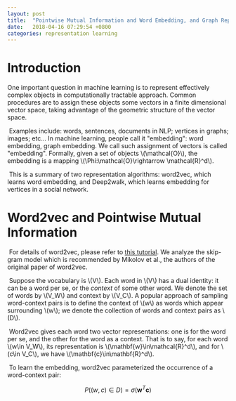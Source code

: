 ```yaml
---
layout: post
title:  "Pointwise Mutual Information and Word Embedding, and Graph Representation Learning"
date:   2018-04-16 07:29:54 +0800
categories: representation learning
---
```


# Introduction

One important question in machine learning is to represent effectively complex objects in computationally tractable approach. Common procedures are to assign these objects some vectors in a finite dimensional vector space, taking advantage of the geometric structure of the vector space. 


​	Examples include: words, sentences, documents in NLP; vertices in graphs; images; etc... In machine learning, people call it "embedding": word embedding, graph embedding. We call such assignment of vectors is called "embedding". Formally, given a set of objects \\(\mathcal{O}\\), the embedding is a mapping \\(\Phi:\mathcal{O}\rightarrow \mathcal{R}^d\\).

​	This is a summary of two representation algorithms: word2vec, which learns word embedding, and Deep2walk, which learns embedding for vertices in a social network. 

# Word2vec and Pointwise Mutual Information

​	For details of word2vec, please refer to [this tutorial](http://mccormickml.com/2016/04/19/word2vec-tutorial-the-skip-gram-model/). We analyze the skip-gram model which is recommended by Mikolov et al., the authors of the original paper of word2vec.

​	Suppose the vocabulary is \\(V\\). Each word in \\(V\\) has a dual identity: it can be a word per se, or the *context* of some other word. We denote the set of words by \\(V_W\\) and context by \\(V_C\\). A popular approach of sampling word-context pairs is to define the context of \\(w\\) as words which appear surrounding \\(w\\); we denote the collection of words and context pairs as \\(D\\). 

​	Word2vec gives each word two vector representations: one is for the word per se, and the other for the word as a context. That is to say, for each word \\(w\in V_W\\), its representation is \\(\mathbf{w}\in\mathcal{R}^d\\), and for \\(c\in V_C\\), we have \\(\mathbf{c}\in\mathbf{R}^d\\). 

​	To learn the embedding, word2vec parameterized the occurrence of a word-context pair: 

$$ P((w,c)\in D) = \sigma(\mathbf{w}^T\mathbf{c}) $$

